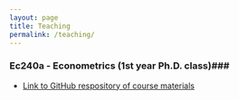 ```yaml
---
layout: page
title: Teaching
permalink: /teaching/
---
```


### Ec240a - Econometrics (1st year Ph.D. class)###
* [Link to GitHub respository of course materials](https://github.com/bryangraham/Ec240a-Grad-Econometrics)